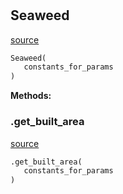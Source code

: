 #


## Seaweed
[source](https://github.com/allfed/allfed-integrated-model/blob/master/src/food_system/seaweed.py/#L12)
```python 
Seaweed(
   constants_for_params
)
```




**Methods:**


### .get_built_area
[source](https://github.com/allfed/allfed-integrated-model/blob/master/src/food_system/seaweed.py/#L75)
```python
.get_built_area(
   constants_for_params
)
```

